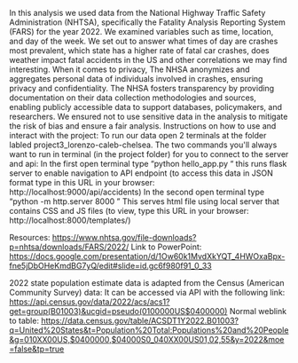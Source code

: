   In this analysis we used data from the National Highway Traffic Safety Administration (NHTSA), specifically the Fatality Analysis Reporting System (FARS) for the year 2022. We examined variables such as time, location, and day of the week. We set out to answer what times of day are crashes most prevalent, which state has a higher rate of fatal car crashes, does weather impact fatal accidents in the US and other correlations we may find interesting. 
  When it comes to privacy, The NHSA anonymizes and aggregates personal data of individuals involved in crashes, ensuring privacy and confidentiality. The NHSA fosters transparency by providing documentation on their data collection methodologies and sources, enabling publicly accessible data to support databases, policymakers, and researchers. We ensured not to use sensitive data in the analysis to mitigate the risk of bias and ensure a fair analysis.
  Instructions on how to use and interact with the project:
To run our data open 2 terminals at the folder labled project3_lorenzo-caleb-chelsea. The two commands you'll always want to run in terminal (in the project folder) for you to connect to the server and api:
  In the first open terminal type “python hello_app.py  “ this runs flask server to enable navigation to API endpoint (to access this data in JSON format type in this URL in your browser: http://localhost:9000/api/accidents)
  In the second open terminal type “python -m http.server 8000 ”  This serves html file using local server that contains CSS and JS files (to view, type this URL in your browser: http://localhost:8000/templates/)

Resources:
https://www.nhtsa.gov/file-downloads?p=nhtsa/downloads/FARS/2022/
Link to PowerPoint:
https://docs.google.com/presentation/d/1Ow60k1MvdXkYQT_4HWOxaBpx-fne5jDbOHeKmdBG7yQ/edit#slide=id.gc6f980f91_0_33

2022 state population estimate data is adapted from the Census (American Community Survey) data: 
  It can be accessed via API with the following link: https://api.census.gov/data/2022/acs/acs1?get=group(B01003)&ucgid=pseudo(0100000US$0400000) 
  Normal weblink to table: https://data.census.gov/table/ACSDT1Y2022.B01003?q=United%20States&t=Population%20Total:Populations%20and%20People&g=010XX00US,$0400000,$04000S0_040XX00US01,02,55&y=2022&moe=false&tp=true



